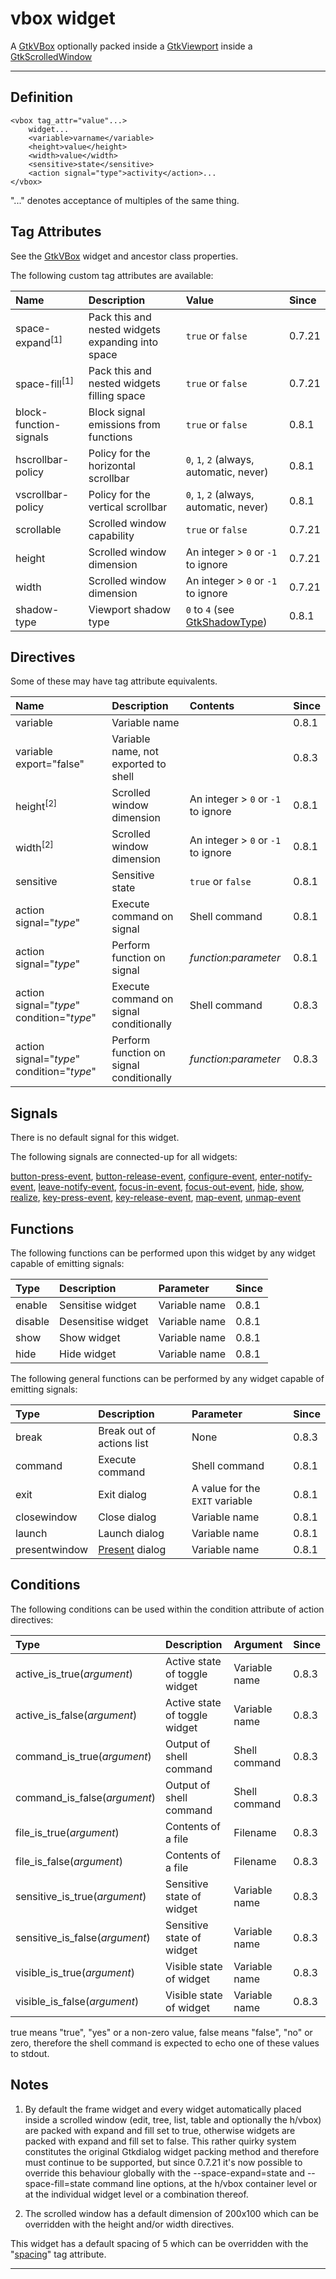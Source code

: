 # vbox widget #

A [GtkVBox](http://developer.gnome.org/gtk2/2.24/GtkVBox.html) optionally packed inside a [GtkViewport](http://developer.gnome.org/gtk2/2.24/GtkViewport.html) inside a [GtkScrolledWindow](http://developer.gnome.org/gtk2/2.24/GtkScrolledWindow.html)


---


## Definition ##

```
<vbox tag_attr="value"...>
	widget...
	<variable>varname</variable>
	<height>value</height>
	<width>value</width>
	<sensitive>state</sensitive>
	<action signal="type">activity</action>...
</vbox>
```

"..." denotes acceptance of multiples of the same thing.

## Tag Attributes ##

See the [GtkVBox](http://developer.gnome.org/gtk2/2.24/GtkVBox.html#GtkVBox.object-hierarchy) widget and ancestor class properties.

The following custom tag attributes are available:

| **Name** | **Description** | **Value** | **Since** |
|:---------|:----------------|:----------|:----------|
| space-expand<sup>[1]</sup> | Pack this and nested widgets expanding into space | `true` or `false` | 0.7.21 |
| space-fill<sup>[1]</sup> | Pack this and nested widgets filling space | `true` or `false` | 0.7.21 |
| block-function-signals | Block signal emissions from functions | `true` or `false` | 0.8.1 |
| hscrollbar-policy | Policy for the horizontal scrollbar | `0`, `1`, `2` (always, automatic, never) | 0.8.1 |
| vscrollbar-policy | Policy for the vertical scrollbar | `0`, `1`, `2` (always, automatic, never) | 0.8.1 |
| scrollable | Scrolled window capability | `true` or `false` | 0.7.21 |
| height | Scrolled window dimension | An integer > `0` or `-1` to ignore | 0.7.21 |
| width | Scrolled window dimension | An integer > `0` or `-1` to ignore | 0.7.21 |
| shadow-type | Viewport shadow type | `0` to `4` (see [GtkShadowType](http://developer.gnome.org/gtk2/2.24/gtk2-Standard-Enumerations.html#GtkShadowType)) | 0.8.1 |

## Directives ##

Some of these may have tag attribute equivalents.

| **Name** | **Description** | **Contents** | **Since** |
|:---------|:----------------|:-------------|:----------|
| variable | Variable name |  | 0.8.1 |
| variable export="false" | Variable name, not exported to shell |  | 0.8.3 |
| height<sup>[2]</sup> | Scrolled window dimension | An integer > `0` or `-1` to ignore | 0.8.1 |
| width<sup>[2]</sup> | Scrolled window dimension | An integer > `0` or `-1` to ignore | 0.8.1 |
| sensitive | Sensitive state | `true` or `false` | 0.8.1 |
| action signal="_type_" | Execute command on signal | Shell command | 0.8.1 |
| action signal="_type_" | Perform function on signal | _function_:_parameter_ | 0.8.1 |
| action signal="_type_" condition="_type_" | Execute command on signal conditionally | Shell command | 0.8.3 |
| action signal="_type_" condition="_type_" | Perform function on signal conditionally | _function_:_parameter_ | 0.8.3 |

## Signals ##

There is no default signal for this widget.

The following signals are connected-up for all widgets:

[button-press-event](http://developer.gnome.org/gtk2/2.24/GtkWidget.html#GtkWidget-button-press-event), [button-release-event](http://developer.gnome.org/gtk2/2.24/GtkWidget.html#GtkWidget-button-release-event), [configure-event](http://developer.gnome.org/gtk2/2.24/GtkWidget.html#GtkWidget-configure-event), [enter-notify-event](http://developer.gnome.org/gtk2/2.24/GtkWidget.html#GtkWidget-enter-notify-event), [leave-notify-event](http://developer.gnome.org/gtk2/2.24/GtkWidget.html#GtkWidget-leave-notify-event), [focus-in-event](http://developer.gnome.org/gtk2/2.24/GtkWidget.html#GtkWidget-focus-in-event), [focus-out-event](http://developer.gnome.org/gtk2/2.24/GtkWidget.html#GtkWidget-focus-out-event), [hide](http://developer.gnome.org/gtk2/2.24/GtkWidget.html#GtkWidget-hide), [show](http://developer.gnome.org/gtk2/2.24/GtkWidget.html#GtkWidget-show), [realize](http://developer.gnome.org/gtk2/2.24/GtkWidget.html#GtkWidget-realize), [key-press-event](http://developer.gnome.org/gtk2/2.24/GtkWidget.html#GtkWidget-key-press-event), [key-release-event](http://developer.gnome.org/gtk2/2.24/GtkWidget.html#GtkWidget-key-release-event), [map-event](http://developer.gnome.org/gtk2/2.24/GtkWidget.html#GtkWidget-map-event), [unmap-event](http://developer.gnome.org/gtk2/2.24/GtkWidget.html#GtkWidget-unmap-event)

## Functions ##

The following functions can be performed upon this widget by any widget capable of emitting signals:

| **Type** | **Description** | **Parameter** | **Since** |
|:---------|:----------------|:--------------|:----------|
| enable | Sensitise widget | Variable name | 0.8.1 |
| disable | Desensitise widget | Variable name | 0.8.1 |
| show | Show widget | Variable name | 0.8.1 |
| hide | Hide widget | Variable name | 0.8.1 |

The following general functions can be performed by any widget capable of emitting signals:

| **Type** | **Description** | **Parameter** | **Since** |
|:---------|:----------------|:--------------|:----------|
| break | Break out of actions list | None | 0.8.3 |
| command | Execute command | Shell command | 0.8.1 |
| exit | Exit dialog | A value for the `EXIT` variable | 0.8.1 |
| closewindow | Close dialog | Variable name | 0.8.1 |
| launch | Launch dialog | Variable name | 0.8.1 |
| presentwindow | [Present](http://developer.gnome.org/gtk2/2.24/GtkWindow.html#gtk-window-present) dialog | Variable name | 0.8.1 |

## Conditions ##

The following conditions can be used within the condition attribute of action directives:

| **Type** | **Description** | **Argument** | **Since** |
|:---------|:----------------|:-------------|:----------|
| active\_is\_true(_argument_) | Active state of toggle widget | Variable name | 0.8.3 |
| active\_is\_false(_argument_) | Active state of toggle widget | Variable name | 0.8.3 |
| command\_is\_true(_argument_) | Output of shell command | Shell command | 0.8.3 |
| command\_is\_false(_argument_) | Output of shell command | Shell command | 0.8.3 |
| file\_is\_true(_argument_) | Contents of a file | Filename | 0.8.3 |
| file\_is\_false(_argument_) | Contents of a file | Filename | 0.8.3 |
| sensitive\_is\_true(_argument_) | Sensitive state of widget | Variable name | 0.8.3 |
| sensitive\_is\_false(_argument_) | Sensitive state of widget | Variable name | 0.8.3 |
| visible\_is\_true(_argument_) | Visible state of widget | Variable name | 0.8.3 |
| visible\_is\_false(_argument_) | Visible state of widget | Variable name | 0.8.3 |

true means "true", "yes" or a non-zero value, false means "false", "no" or zero, therefore the shell command is expected to echo one of these values to stdout.

## Notes ##

1. By default the frame widget and every widget automatically placed inside a scrolled window (edit, tree, list, table and optionally the h/vbox) are packed with expand and fill set to true, otherwise widgets are packed with expand and fill set to false. This rather quirky system constitutes the original Gtkdialog widget packing method and therefore must continue to be supported, but since 0.7.21 it's now possible to override this behaviour globally with the --space-expand=state and --space-fill=state command line options, at the h/vbox container level or at the individual widget level or a combination thereof.

2. The scrolled window has a default dimension of 200x100 which can be overridden with the height and/or width directives.

This widget has a default spacing of 5 which can be overridden with the "[spacing](http://developer.gnome.org/gtk2/2.24/GtkBox.html#GtkBox--spacing)" tag attribute.


---
